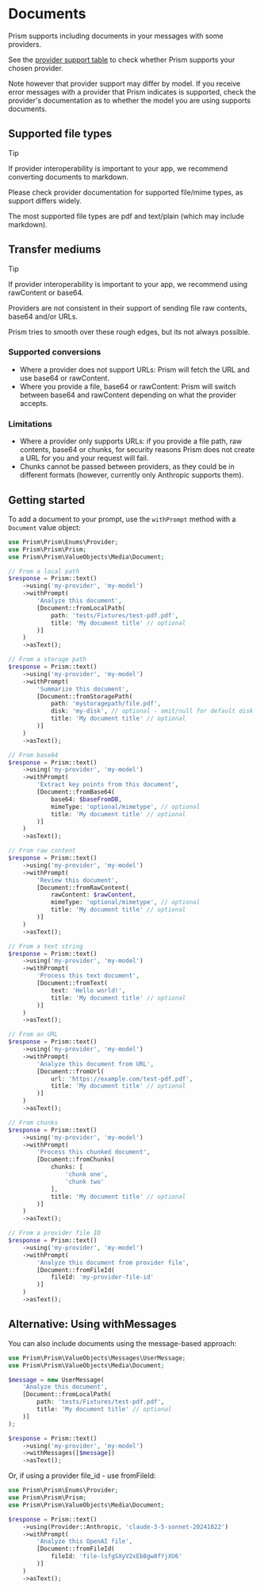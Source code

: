 # Documents

Prism supports including documents in your messages with some providers.

See the [provider support table](/getting-started/introduction.html#provider-support) to check whether Prism supports your chosen provider.

Note however that provider support may differ by model. If you receive error messages with a provider that Prism indicates is supported, check the provider's documentation as to whether the model you are using supports documents.

## Supported file types

> [!TIP]
> If provider interoperability is important to your app, we recommend converting documents to markdown.

Please check provider documentation for supported file/mime types, as support differs widely.

The most supported file types are pdf and text/plain (which may include markdown).

## Transfer mediums

> [!TIP]
> If provider interoperability is important to your app, we recommend using rawContent or base64.

Providers are not consistent in their support of sending file raw contents, base64 and/or URLs.

Prism tries to smooth over these rough edges, but its not always possible.

### Supported conversions

- Where a provider does not support URLs: Prism will fetch the URL and use base64 or rawContent.
- Where you provide a file, base64 or rawContent: Prism will switch between base64 and rawContent depending on what the provider accepts.

### Limitations

- Where a provider only supports URLs: if you provide a file path, raw contents, base64 or chunks, for security reasons Prism does not create a URL for you and your request will fail.
- Chunks cannot be passed between providers, as they could be in different formats (however, currently only Anthropic supports them).

## Getting started

To add a document to your prompt, use the `withPrompt` method with a `Document` value object:

```php
use Prism\Prism\Enums\Provider;
use Prism\Prism\Prism;
use Prism\Prism\ValueObjects\Media\Document;

// From a local path
$response = Prism::text()
    ->using('my-provider', 'my-model')
    ->withPrompt(
        'Analyze this document',
        [Document::fromLocalPath(
            path: 'tests/Fixtures/test-pdf.pdf',
            title: 'My document title' // optional
        )]
    )
    ->asText();

// From a storage path
$response = Prism::text()
    ->using('my-provider', 'my-model')
    ->withPrompt(
        'Summarize this document',
        [Document::fromStoragePath(
            path: 'mystoragepath/file.pdf',
            disk: 'my-disk', // optional - omit/null for default disk
            title: 'My document title' // optional
        )]
    )
    ->asText();

// From base64
$response = Prism::text()
    ->using('my-provider', 'my-model')
    ->withPrompt(
        'Extract key points from this document',
        [Document::fromBase64(
            base64: $baseFromDB,
            mimeType: 'optional/mimetype', // optional
            title: 'My document title' // optional
        )]
    )
    ->asText();

// From raw content
$response = Prism::text()
    ->using('my-provider', 'my-model')
    ->withPrompt(
        'Review this document',
        [Document::fromRawContent(
            rawContent: $rawContent,
            mimeType: 'optional/mimetype', // optional
            title: 'My document title' // optional
        )]
    )
    ->asText();

// From a text string
$response = Prism::text()
    ->using('my-provider', 'my-model')
    ->withPrompt(
        'Process this text document',
        [Document::fromText(
            text: 'Hello world!',
            title: 'My document title' // optional
        )]
    )
    ->asText();

// From an URL
$response = Prism::text()
    ->using('my-provider', 'my-model')
    ->withPrompt(
        'Analyze this document from URL',
        [Document::fromUrl(
            url: 'https://example.com/test-pdf.pdf',
            title: 'My document title' // optional
        )]
    )
    ->asText();

// From chunks
$response = Prism::text()
    ->using('my-provider', 'my-model')
    ->withPrompt(
        'Process this chunked document',
        [Document::fromChunks(
            chunks: [
                'chunk one',
                'chunk two'
            ],
            title: 'My document title' // optional
        )]
    )
    ->asText();

// From a provider file ID
$response = Prism::text()
    ->using('my-provider', 'my-model')
    ->withPrompt(
        'Analyze this document from provider file',
        [Document::fromFileId(
            fileId: 'my-provider-file-id'
        )]
    )
    ->asText();
```

## Alternative: Using withMessages

You can also include documents using the message-based approach:

```php
use Prism\Prism\ValueObjects\Messages\UserMessage;
use Prism\Prism\ValueObjects\Media\Document;

$message = new UserMessage(
    'Analyze this document',
    [Document::fromLocalPath(
        path: 'tests/Fixtures/test-pdf.pdf',
        title: 'My document title' // optional
    )]
);

$response = Prism::text()
    ->using('my-provider', 'my-model')
    ->withMessages([$message])
    ->asText();
```

Or, if using a provider file_id - use fromFileId:

```php
use Prism\Prism\Enums\Provider;
use Prism\Prism\Prism;
use Prism\Prism\ValueObjects\Media\Document;

$response = Prism::text()
    ->using(Provider::Anthropic, 'claude-3-5-sonnet-20241022')
    ->withPrompt(
        'Analyze this OpenAI file',
        [Document::fromFileId(
            fileId: 'file-lsfgSXyV2xEb8gw8fYjXU6'
        )]
    )
    ->asText();
```
